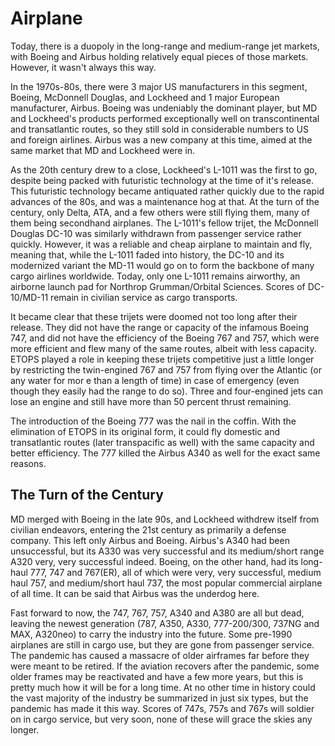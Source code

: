 # Airplane

Today, there is a duopoly in the long-range and medium-range jet markets, with Boeing and Airbus holding relatively equal pieces of those markets. However, it wasn't always this way.

In the 1970s-80s, there were 3 major US manufacturers in this segment, Boeing, McDonnell Douglas, and Lockheed and 1 major European manufacturer, Airbus. Boeing was undeniably the dominant player, but MD and Lockheed's products performed exceptionally well on transcontinental and transatlantic routes, so they still sold in considerable numbers to US and foreign airlines. Airbus was a new company at this time, aimed at the same market that MD and Lockheed were in.

As the 20th century drew to a close, Lockheed's L-1011 was the first to go, despite being packed with futuristic technology at the time of it's release. This futuristic technology became antiquated rather quickly due to the rapid advances of the 80s, and was a maintenance hog at that. At the turn of the century, only Delta, ATA, and a few others were still flying them, many of them being secondhand airplanes. The L-1011's fellow trijet, the McDonnell Douglas DC-10 was similarly withdrawn from passenger service rather quickly. However, it was a reliable and cheap airplane to maintain and fly, meaning that, while the L-1011 faded into history, the DC-10 and its modernized variant the MD-11 would go on to form the backbone of many cargo airlines worldwide. Today, only one L-1011 remains airworthy, an airborne launch pad for Northrop Grumman/Orbital Sciences. Scores of DC-10/MD-11 remain in civilian service as cargo transports. 

It became clear that these trijets were doomed not too long after their release. They did not have the range or capacity of the infamous Boeing 747, and did not have the efficiency of the Boeing 767 and 757, which were more efficient and flew many of the same routes, albeit with less capacity. ETOPS played a role in keeping these trijets competitive just a little longer by restricting the twin-engined 767 and 757 from flying over the Atlantic (or any water for mor e than a length of time) in case of emergency (even though they easily had the range to do so). Three and four-engined jets can lose an engine and still have more than 50 percent thrust remaining. 

The introduction of the Boeing 777 was the nail in the coffin. With the elimination of ETOPS in its original form, it could fly domestic and transatlantic routes (later transpacific as well) with the same capacity and better efficiency. The 777 killed the Airbus A340 as well for the exact same reasons. 

## The Turn of the Century

MD merged with Boeing in the late 90s, and Lockheed withdrew itself from civilian endeavors, entering the 21st century as primarily a defense company. This left only Airbus and Boeing. Airbus's A340 had been unsuccessful, but its A330 was very successful and its medium/short range A320 very, very successful indeed. Boeing, on the other hand, had its long-haul 777, 747 and 767(ER), all of which were very, very successful, medium haul 757, and medium/short haul 737, the most popular commercial airplane of all time. It can be said that Airbus was the underdog here. 

Fast forward to now, the 747, 767, 757, A340 and A380 are all but dead, leaving the newest generation (787, A350, A330, 777-200/300, 737NG and MAX, A320neo) to carry the industry into the future. Some pre-1990 airplanes are still in cargo use, but they are gone from passenger service. The pandemic has caused a massacre of older airframes far before they were meant to be retired. If the aviation recovers after the pandemic, some older frames may be reactivated and have a few more years, but this is pretty much how it will be for a long time. At no other time in history could the vast majority of the industry be summarized in just six types, but the pandemic has made it this way. Scores of 747s, 757s and 767s will soldier on in cargo service, but very soon, none of these will grace the skies any longer.
